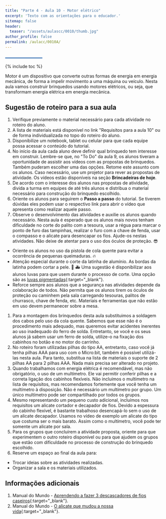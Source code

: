 ```yaml
---
title: "Parte 4 - Aula 10 - Motor elétrico"
excerpt: 'Texto com as orientações para o educador.'
sitemap: false
header: 
  teaser: "/assets/aulascc/0010/thumb.jpg" 
author_profile: false
permalink: /aulacc/0010A/
---
```

![Linha separadora](/assets/images/line.jpg)

{% include toc %} 

Motor é um dispositivo que converte outras formas de energia em energia mecânica, de forma a impelir movimento a uma máquina ou veículo. Nesta aula vamos construir brinquedos usando motores elétricos, ou seja, que transformam energia elétrica em energia mecânica.

## Sugestão de roteiro para a sua aula
1. Verifique previamente o material necessário para cada atividade no roteiro do aluno.
1. A lista de materiais está disponível no link "Requisitos para a aula 10" ou de forma individualizada no topo do roteiro do aluno.
1. Disponibilize um notebook, tablet ou celular para que cada equipe possa acessar o conteúdo do tutorial.
1. No início da aula cada aluno deve definir qual brinquedo tem interesse em construir. Lembre-se que, no "To Do" da aula 9, os alunos tiveram a oportunidade de assistir aos vídeos com as propostas de brinquedos. Também puderam escolher uma das opções. Retome este assunto com os alunos. Caso necessário, use um projetor para rever as propostas de atividade. Os vídeos estão disponíveis na seção **Brincadeiras de hoje**.
1. De acordo com o interesse dos alunos nas propostas de atividade, divida a turma em equipes de até três alunos e distribua o material necessário para construção do brinquedo escolhido.
1. Oriente os alunos para seguirem o **Passo a passo** do tutorial. Se tiverem dúvidas eles podem usar o respectivo link para abrir o vídeo que apresenta como realizar aquele passo.
1. Observe o desenvolvimento das atividades e auxilie os alunos quando necessário. Nesta aula é esperado que os alunos mais novos tenham dificuldade no corte do palito com a tesoura, usar a régua para marcar o ponto de furo das tampinhas, realizar o furo com a chave de fenda, usar o compasso e o alicate para desencapar os fios. Ajude-os nestas atividades. Não deixe de atentar para o uso dos óculos de proteção. :sunglasses:
  * Oriente os alunos no uso da pistola de cola quente para evitar a ocorrência de pequenas queimaduras. :fire:
  * Atenção especial durante o corte da latinha de alumínio. As bordas da latinha podem cortar a pele. :hocho: :ambulance: Uma sugestão é disponibilizar aos alunos luvas para que usem durante o processo de corte. Uma opção são as [luvas pigmentadas](https://www.google.com/search?q=luva+pigmentada){:target="_blank"}.
  * Reforce sempre aos alunos que a segurança nas atividades depende da colaboração de todos. Não permita que os alunos tirem os óculos de proteção ou caminhem pela sala carregando tesouras, palitos de churrasco, chave de fenda, etc. Materiais e ferramentas que não estão em uso devem permanecer sobre a mesa.
1. Para a montagem dos brinquedos desta aula substituimos a soldagem dos cabos pelo uso da cola quente. Sabemos que esse não é o procedimento mais adequado, mas queremos evitar acidentes inerentes ao uso inadequado do ferro de solda. Entretanto, se você e os seus alunos já sabem usar um ferro de solda, utilize-o na fixação dos cabinhos no botão e no motor do carrinho.
1. No roteiro foram utilizadas pilhas do tipo AA, entretanto, caso você já tenha pilhas AAA para uso com o Micro:bit, também é possível utilizá-las nesta aula. Para tanto, substitua na lista de materiais o suporte de 2 pilhas AA para 2 pilhas AAA. Nada mais precisa ser alterado no projeto.
1. Quando trabalhamos com energia elétrica é recomendável, mas não obrigatório, o uso de um multímetro. Ele vai permitir conferir pilhas e a correta ligação dos cabinhos flexíveis. Não incluímos o multímetro na lista de requisitos, mas recomendamos fortemente que você tenha um multímetro à disposição. Não é necessário um multímetro por grupo. Um único multímetro pode ser compartilhado por todos os grupos.
1. Mesmo representando um pequeno custo adicional, incluímos nos requisitos um alicate cortador e decapador de fios. Devido a espessura do cabinho flexível, é bastante trabalhoso desencapá-lo sem o uso de um alicate decapador. Usamos no vídeo de exemplo um alicate do tipo que costuma ser o mais barato. Assim como o multímetro, você pode ter somente um alicate por sala.
1. Para os grupos que concluírem a atividade proposta, oriente para que experimentem o outro roteiro disponível ou para que ajudem os grupos que estão com dificuldade no processo de construção do brinquedo escolhido.
1. Reserve um espaço ao final da aula para:
  * Trocar ideias sobre as atividades realizadas.
  * Organizar a sala e os materiais utilizados.

## Informações adicionais
1. Manual do Mundo - [Aprendendo a fazer 3 descascadores de fios caseiros](https://youtu.be/FlahaGEC-nQ){:target="_blank"}.
1. Manual do Mundo - [O alicate que mudou a nossa vida](https://youtu.be/FYUg9ExGtZI){:target="_blank"}.

